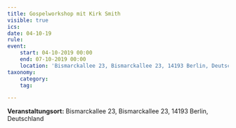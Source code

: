 ```yaml
---
title: Gospelworkshop mit Kirk Smith
visible: true
ics: 
date: 04-10-19
rule: 
event:
	start: 04-10-2019 00:00
	end: 07-10-2019 00:00
	location: 'Bismarckallee 23, Bismarckallee 23, 14193 Berlin, Deutschland'
taxonomy:
	category: 
	tag: 

---
```




**Veranstaltungsort:** Bismarckallee 23, Bismarckallee 23, 14193 Berlin, Deutschland

